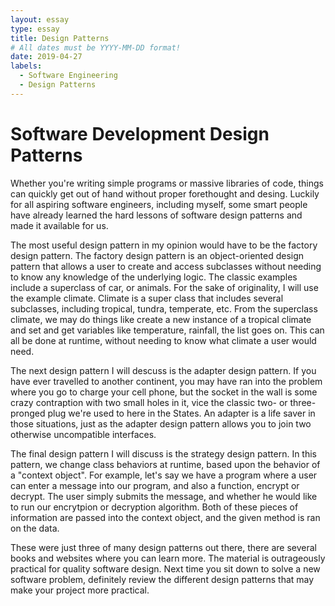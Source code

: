 ```yaml
---
layout: essay
type: essay
title: Design Patterns
# All dates must be YYYY-MM-DD format!
date: 2019-04-27
labels:
  - Software Engineering
  - Design Patterns
---
```


# Software Development Design Patterns

Whether you're writing simple programs or massive libraries of code, things can quickly get out of hand without proper forethought and desing. Luckily for all aspiring software engineers, including myself, some smart people have already learned the hard lessons of software design patterns and made it available for us.

The most useful design pattern in my opinion would have to be the factory design pattern. The factory design pattern is an object-oriented design pattern that allows a user to create and access subclasses without needing to know any knowledge of the underlying logic. The classic examples include a superclass of car, or animals. For the sake of originality, I will use the example climate. Climate is a super class that includes several subclasses, including tropical, tundra, temperate, etc. From the superclass climate, we may do things like create a new instance of a tropical climate and set and get variables like temperature, rainfall, the list goes on. This can all be done at runtime, without needing to know what climate a user would need.

The next design pattern I will descuss is the adapter design pattern. If you have ever travelled to another continent, you may have ran into the problem where you go to charge your cell phone, but the socket in the wall is some crazy contraption with two small holes in it, vice the classic two- or three-pronged plug we're used to here in the States. An adapter is a life saver in those situations, just as the adapter design pattern allows you to join two otherwise uncompatible interfaces.

The final design pattern I will discuss is the strategy design pattern. In this pattern, we change class behaviors at runtime, based upon the behavior of a "context object". For example, let's say we have a program where a user can enter a message into our program, and also a function, encrypt or decrypt. The user simply submits the message, and whether he would like to run our encrytpion or decryption algorithm. Both of these pieces of information are passed into the context object, and the given method is ran on the data.

These were just three of many design patterns out there, there are several books and websites where you can learn more. The material is outrageously practical for quality software design. Next time you sit down to solve a new software problem, definitely review the different design patterns that may make your project more practical.
